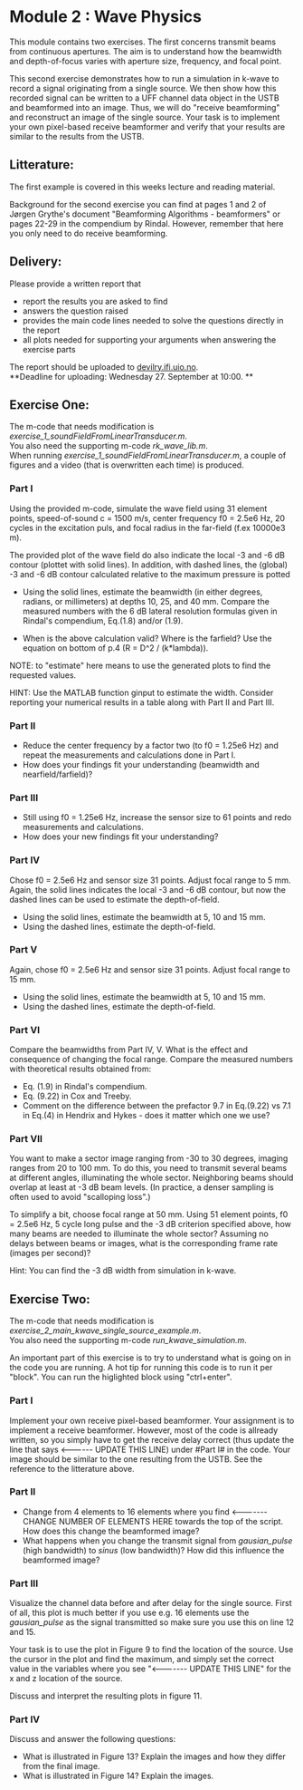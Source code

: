 # Module 2 : Wave Physics

This module contains two exercises. The first  concerns transmit beams from 
continuous apertures. The aim is to understand how the beamwidth and 
depth-of-focus varies with aperture size, frequency, and focal point.  

This second exercise demonstrates how to run a simulation in k-wave to record a
signal originating from a single source. We then show how this recorded signal
can be written to a UFF channel data object in the USTB and beamformed into an image. 
Thus, we will do "receive beamforming" and reconstruct an image of the single source.
Your task is to implement your own pixel-based receive beamformer and verify that
your results are similar to the results from the USTB.

## Litterature:
The first example is covered in this weeks lecture and reading material.  

Background for the second exercise you can find at pages 1 and 2 of Jørgen 
Grythe's document "Beamforming Algorithms - beamformers" or pages 22-29 in 
the compendium by Rindal. However, remember that here you only need to do 
receive beamforming. 

## Delivery:
Please provide a written report that

- report the results you are asked to find
- answers the question raised
- provides the main code lines needed to solve the questions directly in the report
- all plots needed for supporting your arguments when answering the exercise parts

The report should be uploaded to [devilry.ifi.uio.no](devilry.ifi.uio.no).  
**Deadline for uploading: Wednesday 27. September at 10:00. **
 
## Exercise One:
The m-code that needs modification is *exercise_1_soundFieldFromLinearTransducer.m*.  
You also need the supporting m-code *rk_wave_lib.m*.  
When running *exercise_1_soundFieldFromLinearTransducer.m*, a couple of figures and a 
video (that is overwritten each time) is produced.

### Part I
Using the provided m-code, simulate the wave field using 31 element points,
speed-of-sound c = 1500 m/s, center frequency f0 = 2.5e6 Hz, 20 cycles in the 
excitation puls, and focal radius in the far-field (f.ex 10000e3 m).  

The provided plot of the wave field do also indicate the local -3 and -6 dB contour
(plottet with solid lines). In addition, with dashed lines, the (global) -3 and -6 dB contour 
calculated relative to the maximum pressure is potted

 - Using the solid lines, estimate the beamwidth (in either degrees, radians, or millimeters) at depths 10, 25, and 40 mm. Compare the 
 measured numbers with the 6 dB lateral resolution formulas given in Rindal's compendium, Eq.(1.8) and/or (1.9). 

 - When is the above calculation valid? Where is the farfield? Use the equation on bottom of p.4 (R = D^2 / (k*lambda)).

 NOTE: to "estimate" here means to use the generated plots to find the requested values.

 HINT: Use the MATLAB function ginput to estimate the width. Consider reporting your numerical results in a table along with Part II and Part III.

### Part II

- Reduce the center frequency by a factor two (to f0 = 1.25e6 Hz) and repeat the 
measurements and calculations done in Part I.  
- How does your findings fit your understanding (beamwidth and nearfield/farfield)?

### Part III

- Still using f0 = 1.25e6 Hz, increase the sensor size to 61 points and redo 
measurements and calculations.  
- How does your new findings fit your understanding?

### Part IV
Chose f0 = 2.5e6 Hz and sensor size 31 points. Adjust focal range to 5 mm. 
Again, the solid lines indicates the local -3 and -6 dB contour, but now the dashed lines 
can be used to estimate the depth-of-field.

- Using the solid lines, estimate the beamwidth at 5, 10 and 15 mm.
- Using the dashed lines, estimate the depth-of-field.


### Part V
Again, chose f0 = 2.5e6 Hz and sensor size 31 points. Adjust focal range to 15 mm. 

- Using the solid lines, estimate the beamwidth at 5, 10 and 15 mm.
- Using the dashed lines, estimate the depth-of-field.

### Part VI
Compare the beamwidths from Part IV, V. What is the effect and consequence of 
changing the focal range. Compare the measured numbers with theoretical results obtained from:
- Eq. (1.9) in Rindal's compendium.
- Eq. (9.22) in Cox and Treeby.
- Comment on the difference between the prefactor 9.7 in Eq.(9.22) vs 7.1 in Eq.(4) in Hendrix and Hykes - does it matter which one we use?

### Part VII
You want to make a sector image ranging from -30 to 30 degrees, imaging ranges from 20 to 
100 mm. To do this, you need to transmit several beams at different angles, illuminating the 
whole sector. Neighboring beams should overlap at least at -3 dB beam levels. 
(In practice, a denser sampling is often used to avoid "scalloping loss".)  

To simplify a bit, choose focal range at 50 mm. Using 51 element points, f0 = 2.5e6 Hz, 5 cycle long pulse and the -3 dB criterion specified above, 
how many beams are needed to illuminate the whole sector? 
Assuming no delays between beams or images, what is the corresponding frame rate (images per second)?

Hint: You can find the -3 dB width from simulation in k-wave.

## Exercise Two:
The m-code that needs modification is *exercise_2_main_kwave_single_source_example.m*.  
You also need the supporting m-code *run_kwave_simulation.m*.

An important part of this exercise is to try to understand what is going on in the code you are running.
A hot tip for running this code is to run it per "block". You can run the higlighted block
using "ctrl+enter".

### Part I
Implement your own receive pixel-based beamformer. Your assignment is to 
implement a receive beamformer. However, most of the code is allready written,
so you simply have to get the receive delay correct (thus update the line
that says <------ UPDATE THIS LINE) under #Part I# in the code.
Your image should be similar to the one resulting from the USTB. 
See the reference to the litterature above. 

### Part II

+ Change from 4 elements to 16 elements where you find <------- CHANGE NUMBER OF ELEMENTS HERE 
towards the top of the script. How does this change the beamformed image?
+ What happens when you change the transmit signal from *gausian_pulse* (high bandwidth) to *sinus* (low bandwidth)? 
How did this influence the beamformed image?

### Part III
Visualize the channel data before and after delay for the single source.
First of all, this plot is much better if you use e.g. 16 elements use the 
*gausian_pulse* as the signal transmitted so make sure you use this on line 12 and 15. 

Your task is to use the plot in Figure 9 to find the location of the source.
Use the cursor in the plot and find the maximum, and simply set the correct
value in the variables where you see "<------- UPDATE THIS LINE" for the x and z
location of the source.

Discuss and interpret the resulting plots in figure 11.

### Part IV

Discuss and answer the following questions:

+ What is illustrated in Figure 13? Explain the images and how they differ from the final image.
+ What is illustrated in Figure 14? Explain the images.
